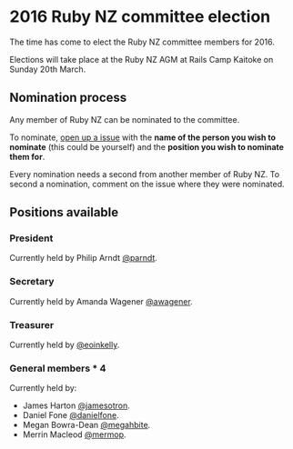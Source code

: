 # 2016 Ruby NZ committee election

The time has come to elect the Ruby NZ committee members for 2016. 

Elections will take place at the Ruby NZ AGM at Rails Camp Kaitoke on Sunday 20th March.

## Nomination process

Any member of Ruby NZ can be nominated to the committee.

To nominate, [open up a issue](https://github.com/nzruby/2016-committee-nominations/issues/new) with the **name of the person you wish to nominate** (this could be yourself) and the **position you wish to nominate them for**. 

Every nomination needs a second from another member of Ruby NZ. To second a nomination, comment on the issue where they were nominated. 

### 

## Positions available

### President

Currently held by Philip Arndt [@parndt](https://github.com/parndt).

### Secretary

Currently held by Amanda Wagener [@awagener](https://github.com/awagener).

### Treasurer

Currently held by [@eoinkelly](https://github.com/eoinkelly).

### General members * 4

Currently held by:
  - James Harton [@jamesotron](https://github.com/jamesotron).
  - Daniel Fone [@danielfone](https://github.com/danielfone).
  - Megan Bowra-Dean [@megahbite](https://github.com/megahbite).
  - Merrin Macleod [@mermop](https://github.com/mermop).

